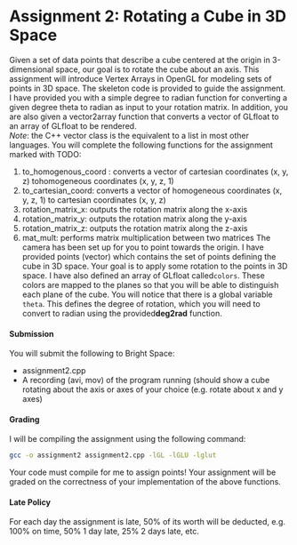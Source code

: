 # Assignment 2: Rotating a Cube in 3D Space

Given a set of data points that describe a cube centered at the origin in 3-dimensional space, our goal is to rotate the cube about an axis. This assignment will introduce Vertex Arrays in OpenGL for modeling sets of points in 3D space. The skeleton code is provided to guide the assignment. I have provided you with a simple degree to radian function for converting a given degree theta to radian as input to your rotation matrix. In addition, you are also given a ​vector2array function that converts a vector of ​GLfloat​ to an array of ​GLfloat ​to be rendered.\
_Note_: the C++ vector class is the equivalent to a list in most other languages. You will complete the following functions for the assignment marked with ​TODO​:

1. to_homogenous_coord : converts a vector of cartesian coordinates (x, y, z) tohomogeneous coordinates (x, y, z, 1)
2. to_cartesian_coord: converts a vector of homogeneous coordinates (x, y, z, 1) to cartesian coordinates (x, y, z)
3. rotation_matrix_x: outputs the rotation matrix along the x-axis
4. rotation_matrix_y: outputs the rotation matrix along the y-axis
5. rotation_matrix_z: outputs the rotation matrix along the z-axis
6. mat_mult: performs matrix multiplication between two matrices
   The camera has been set up for you to point towards the origin. I have provided ​points​ (​vector<GLfloat>​) which contains the set of points defining the cube in 3D space. Your goal is to apply some rotation to the points in 3D space. I have also defined an array of GLfloat called ​`colors`​. These colors are mapped to the planes so that you will be able to distinguish each plane of the cube. You will notice that there is a global variable ​`theta​`. This defines the degree of rotation, which you will need to convert to radian using the provided​ **deg2rad​** function.

#### Submission

You will submit the following to Bright Space:

- assignment2.cpp
- A recording (avi, mov) of the program running (should show a cube rotating about the axis or axes of your choice (e.g. rotate about x and y axes)

#### Grading

I will be compiling the assignment using the following command:

```sh
gcc -o assignment2 assignment2.cpp -lGL -lGLU -lglut
```

Your code must compile for me to assign points! Your assignment will be graded on the correctness of your implementation of the above functions.

#### Late Policy

For each day the assignment is late, 50% of its worth will be deducted, e.g. 100% on time, 50% 1 day late, 25% 2 days late, etc.
